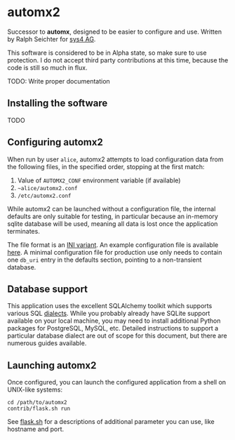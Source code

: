 # automx2

Successor to **automx**, designed to be easier to configure and use.
Written by Ralph Seichter for [sys4 AG](https://sys4.de/).

This software is considered to be in Alpha state, so make sure to use protection. I do not accept third party
contributions at this time, because the code is still so much in flux.

TODO: Write proper documentation

## Installing the software

TODO

## Configuring automx2

When run by user `alice`, automx2 attempts to load configuration data from the following files, in the specified order,
stopping at the first match:

1. Value of `AUTOMX2_CONF` environment variable (if available)
2. `~alice/automx2.conf`
2. `/etc/automx2.conf`

While automx2 can be launched without a configuration file, the internal defaults are only suitable for testing, in
particular because an in-memory sqlite database will be used, meaning all data is lost once the application terminates.

The file format is an [INI variant](https://docs.python.org/3.7/library/configparser.html#supported-ini-file-structure).
An example configuration file is available [here](contrib/automx2-sample.conf). A minimal configuration file for
production use only needs to contain one `db_uri` entry in the defaults section, pointing to a non-transient database.

## Database support

This application uses the excellent SQLAlchemy toolkit which supports various SQL
[dialects](https://docs.sqlalchemy.org/dialects/). While you probably already have SQLite support available on your
local machine, you may need to install additional Python packages for PostgreSQL, MySQL, etc. Detailed instructions
to support a particular database dialect are out of scope for this document, but there are numerous guides available.

## Launching automx2

Once configured, you can launch the configured application from a shell on UNIX-like systems:

```shell
cd /path/to/automx2
contrib/flask.sh run
```

See [flask.sh](contrib/flask.sh) for a descriptions of additional parameter you can use, like hostname and port.
